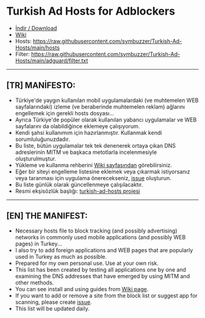 # Turkish Ad Hosts for Adblockers  
  
- [İndir / Download](https://github.com/symbuzzer/Turkish-Ad-Hosts/releases)  
- [Wiki](https://github.com/symbuzzer/Turkish-Ad-Hosts/wiki)
- Hosts: https://raw.githubusercontent.com/symbuzzer/Turkish-Ad-Hosts/main/hosts  
- Filter: https://raw.githubusercontent.com/symbuzzer/Turkish-Ad-Hosts/main/adguard/filter.txt  
  
------------------------------------------
## [TR] MANİFESTO:  
- Türkiye'de yaygın kullanılan mobil uygulamalardaki (ve muhtemelen WEB sayfalarındaki) izleme (ve beraberinde muhtemelen reklam) ağlarını engellemek için gerekli hosts dosyası...  
- Ayrıca Türkiye'de popüler olarak kullanılan yabancı uygulamalar ve WEB sayfalarını da olabildiğince eklemeye çalışıyorum.  
- Kendi şahsi kullanımım için hazırlanmıştır. Kullanmak kendi sorumluluğunuzdadır.  
- Bu liste, bütün uygulamalar tek tek denenerek ortaya çıkan DNS adreslerinin MITM ve başkaca metotlarla incelenmesiyle oluşturulmuştur.  
- Yükleme ve kullanma rehberini [Wiki sayfasından](https://github.com/symbuzzer/Turkish-Ad-Hosts/wiki) görebilirsiniz.  
- Eğer bir siteyi engelleme listesine eklemek veya çıkarmak istiyorsanız veya taranması için uygulama önerecekseniz, [issue](https://github.com/symbuzzer/Turkish-Ad-Hosts/issues) oluşturun.  
- Bu liste günlük olarak güncellenmeye çalışılacaktır.  
- Resmi ekşisözlük başlığı: [turkish-ad-hosts projesi](https://eksisozluk.com/turkish-ad-hosts-projesi--7473699)
  
-------------------------------------------  
## [EN] THE MANIFEST:  
- Necessary hosts file to block tracking (and possibly advertising) networks in commonly used mobile applications (and possibly WEB pages) in Turkey...  
- I also try to add foreign applications and WEB pages that are popularly used in Turkey as much as possible.  
- Prepared for my own personal use. Use at your own risk.  
- This list has been created by testing all applications one by one and examining the DNS addresses that have emerged by using MITM and other methods.    
- You can see install and using guides from [Wiki page](https://github.com/symbuzzer/Turkish-Ad-Hosts/wiki).  
- If you want to add or remove a site from the block list or suggest app for scanning, please create [issue](https://github.com/symbuzzer/Turkish-Ad-Hosts/issues).  
- This list will be updated daily.   
